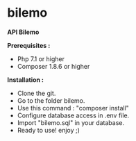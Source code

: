 # bilemo
**API Bilemo**

**Prerequisites :**

*   Php 7.1 or higher
*   Composer 1.8.6 or higher

**Installation :**

*   Clone the git.
*   Go to the folder bilemo.
*   Use this command : "composer install"
*   Configure database access in .env file.
*   Import "bilemo.sql" in your database.
*   Ready to use! enjoy ;)
